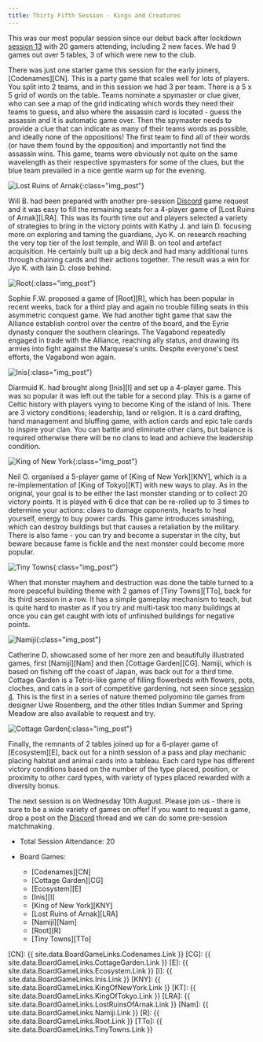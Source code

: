 ```yaml
---
title: Thirty Fifth Session - Kings and Creatures
---
```


This was our most popular session since our debut back after lockdown [session 13][13] with 20 gamers attending, including 2 new faces.
We had 9 games out over 5 tables, 3 of which were new to the club.

There was just one starter game this session for the early joiners, [Codenames][CN].
This is a party game that scales well for lots of players.
You split into 2 teams, and in this session we had 3 per team.
There is a 5 x 5 grid of words on the table.
Teams nominate a spymaster or clue giver, who can see a map of the grid indicating which words they need their teams to guess, and also where the assassin card is located - guess the assassin and it is automatic game over.
Then the spymaster needs to provide a clue that can indicate as many of their teams words as possible, and ideally none of the oppositions!
The first team to find all of their words (or have them found by the opposition) and importantly not find the assassin wins.
This game, teams were obviously not quite on the same wavelength as their respective spymasters for some of the clues, but the blue team prevailed in a nice gentle warm up for the evening.

![Lost Ruins of Arnak](/images/posts/2022_07_27/LostRuinsArnak01.jpg "Lost Ruins of Arnak"){:class="img_post"}

Will B. had been prepared with another pre-session [Discord][Contact] game request and it was easy to fill the remaining seats for a 4-player game of [Lost Ruins of Arnak][LRA].
This was its fourth time out and players selected a variety of strategies to bring in the victory points with Kathy J. and Iain D. focusing more on exploring and taming the guardians, Jyo K. on research reaching the very top tier of the lost temple, and Will B. on tool and artefact acquisition.
He certainly built up a big deck and had many additional turns through chaining cards and their actions together.
The result was a win for Jyo K. with Iain D. close behind.

![Root](/images/posts/2022_07_27/Root01.jpg "Root"){:class="img_post"}

Sophie F.W. proposed a game of [Root][R], which has been popular in recent weeks, back for a third play and again no trouble filling seats in this asymmetric conquest game.
We had another tight game that saw the Alliance establish control over the centre of the board, and the Eyrie dynasty conquer the southern clearings.
The Vagabond repeatedly engaged in trade with the Alliance, reaching ally status, and drawing its armies into fight against the Marquese's units.
Despite everyone's best efforts, the Vagabond won again.

![Inis](/images/posts/2022_07_27/Inis01.jpg "Inis"){:class="img_post"}

Diarmuid K. had brought along [Inis][I] and set up a 4-player game. This was so popular it was left out the table for a second play.
This is a game of Celtic history with players vying to become King of the island of Inis.
There are 3 victory conditions; leadership, land or religion.
It is a card drafting, hand management and bluffing game, with action cards and epic tale cards to inspire your clan.
You can battle and eliminate other clans, but balance is required otherwise there will be no clans to lead and achieve the leadership condition.

![King of New York](/images/posts/2022_07_27/KingNewYork01.jpg "King of New York"){:class="img_post"}

Neil O. organised a 5-player game of [King of New York][KNY], which is a re-implementation of [King of Tokyo][KT] with new ways to play.
As in the original, your goal is to be either the last monster standing or to collect 20 victory points.
It is played with 6 dice that can be re-rolled up to 3 times to determine your actions: claws to damage opponents, hearts to heal yourself, energy to buy power cards.
This game introduces smashing, which can destroy buildings but that causes a retaliation by the military.
There is also fame - you can try and become a superstar in the city, but beware because fame is fickle and the next monster could become more popular.

![Tiny Towns](/images/posts/2022_07_27/TinyTowns01.jpg "Tiny Towns"){:class="img_post"}

When that monster mayhem and destruction was done the table turned to a more peaceful building theme with 2 games of [Tiny Towns][TTo], back for its third session in a row.
It has a simple gameplay mechanism to teach, but is quite hard to master as if you try and multi-task too many buildings at once you can get caught with lots of unfinished buildings for negative points.

![Namiji](/images/posts/2022_07_27/Namiji01.jpg "Namiji"){:class="img_post"}

Catherine D. showcased some of her more zen and beautifully illustrated games, first [Namiji][Nam] and then [Cottage Garden][CG].
Namiji, which is based on fishing off the coast of Japan, was back out for a third time.
Cottage Garden is a Tetris-like game of filling flowerbeds with flowers, pots, cloches, and cats in a sort of competitive gardening, not seen since [session 4][4].
This is the first in a series of nature themed polyomino tile games from designer Uwe Rosenberg, and the other titles Indian Summer and Spring Meadow are also available to request and try.

![Cottage Garden](/images/posts/2022_07_27/CottageGarden01.jpg "Cottage Garden"){:class="img_post"}

Finally, the remnants of 2 tables joined up for a 6-player game of [Ecosystem][E], back out for a ninth session of a pass and play mechanic placing habitat and animal cards into a tableau.
Each card type has different victory conditions based on the number of the type placed, position, or proximity to other card types, with variety of types placed rewarded with a diversity bonus.

The next session is on Wednesday 10th August.
Please join us - there is sure to be a wide variety of games on offer!
If you want to request a game, drop a post on the [Discord][Contact] thread and we can do some pre-session matchmaking.


* Total Session Attendance: 20
* Board Games:

	 * [Codenames][CN]
	 * [Cottage Garden][CG]
	 * [Ecosystem][E]
	 * [Inis][I]
	 * [King of New York][KNY]
	 * [Lost Ruins of Arnak][LRA]
	 * [Namiji][Nam]
	 * [Root][R]
	 * [Tiny Towns][TTo]

[CN]: {{ site.data.BoardGameLinks.Codenames.Link }}
[CG]: {{ site.data.BoardGameLinks.CottageGarden.Link }}
[E]: {{ site.data.BoardGameLinks.Ecosystem.Link }}
[I]: {{ site.data.BoardGameLinks.Inis.Link }}
[KNY]: {{ site.data.BoardGameLinks.KingOfNewYork.Link }}
[KT]: {{ site.data.BoardGameLinks.KingOfTokyo.Link }}
[LRA]: {{ site.data.BoardGameLinks.LostRuinsOfArnak.Link }}
[Nam]: {{ site.data.BoardGameLinks.Namiji.Link }}
[R]: {{ site.data.BoardGameLinks.Root.Link }}
[TTo]: {{ site.data.BoardGameLinks.TinyTowns.Link }}

[4]: /2019/10/23/fourth-session.html
[13]: /2021/08/25/thirteenth-session.html

[Contact]: /Contact.html
